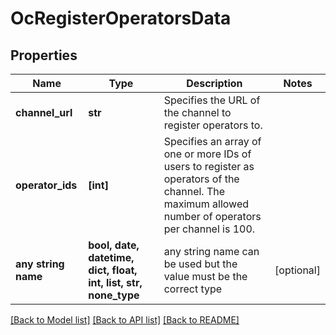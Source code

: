 # OcRegisterOperatorsData


## Properties
Name | Type | Description | Notes
------------ | ------------- | ------------- | -------------
**channel_url** | **str** | Specifies the URL of the channel to register operators to. | 
**operator_ids** | **[int]** | Specifies an array of one or more IDs of users to register as operators of the channel. The maximum allowed number of operators per channel is 100. | 
**any string name** | **bool, date, datetime, dict, float, int, list, str, none_type** | any string name can be used but the value must be the correct type | [optional]

[[Back to Model list]](../README.md#documentation-for-models) [[Back to API list]](../README.md#documentation-for-api-endpoints) [[Back to README]](../README.md)



